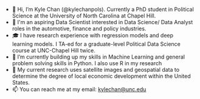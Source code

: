 - 👋 Hi, I’m Kyle Chan (@kylechanpols). Currently a PhD student in Political Science at the University of North Carolina at Chapel Hill.
- 👀 I'm an aspiring Data Scientist interested in Data Science/ Data Analyst roles in the automotive, finance and policy industries.
- 🎓 I have research experience with regression models and deep learning models. I TA-ed for a graduate-level Political Data Science course at UNC-Chapel Hill twice.
- 🌱 I’m currently building up my skills in Machine Learning and general problem solving skills in Python. I also use R in my research
- 👀 My current research uses satellite images and geospatial data to determine the degree of local economic development within the United States.
- 📫 You can reach me at my email: kylechan@unc.edu

<!---
kylechanpols/kylechanpols is a ✨ special ✨ repository because its `README.md` (this file) appears on your GitHub profile.
You can click the Preview link to take a look at your changes.
--->
